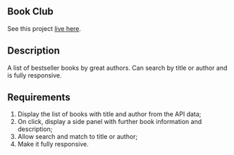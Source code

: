 ## Book Club

See this project [live here](https://mo-book-club.netlify.app/).


## Description

A list of bestseller books by great authors. Can search by title or author and is fully responsive.


## Requirements

1. Display the list of books with title and author from the API data;
2. On click, display a side panel with further book information and description;
3. Allow search and match to title or author;
4. Make it fully responsive.
